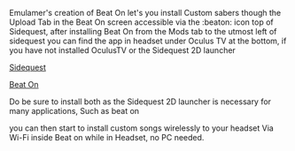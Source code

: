 Emulamer's creation of Beat On let's you install Custom sabers though the Upload Tab in the Beat On screen accessible via the :beaton:  icon top of Sidequest, after installing Beat On from the Mods tab to the utmost left of sidequest you can find the app in headset under Oculus TV at the bottom, if you have not installed OculusTV or the Sidequest 2D launcher

[Sidequest](https://xpan.cc/a-90)

[Beat On](https://sidequestvr.com/#/app/14)

Do be sure to install both as the Sidequest 2D launcher is necessary for many applications, Such as beat on

you can then start to install custom songs wirelessly to your headset Via Wi-Fi inside Beat on while in Headset, no PC needed.